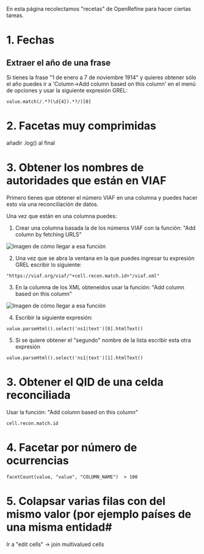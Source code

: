 En esta página recolectamos "recetas" de OpenRefine para hacer ciertas tareas.
# 1. Fechas #

## Extraer el año de una frase ##
Si tienes la frase "1 de enero a 7 de noviembre 1914" y quieres obtener sólo el año puedes ir a 'Column->Add column based on this column' en el menú de opciones y usar la siguiente expresión GREL:
```
value.match(/.*?(\d{4}).*?/)[0]
```

# 2. Facetas muy comprimidas #

añadir .log() al final

# 3. Obtener los nombres de autoridades que están en VIAF #

Primero tienes que obtener el número VIAF en una columna y puedes hacer esto vía una reconciliación de datos. 

Una vez que están en una columna puedes:

1) Crear una columna basada la de los números VIAF con la función: "Add column by fetching URLS"

![Imagen de cómo llegar a esa función](https://mdl.library.utoronto.ca/sites/default/files/pictures/openrefineworkshop102.png)

2) Una vez que se abra la ventana en la que puedes ingresar tu expresión GREL escribir lo siguiente:

```
"https://viaf.org/viaf/"+cell.recon.match.id+"/viaf.xml"
```

3) En la columna de los XML obteneidos usar la función: "Add column based on this column"

![Imagen de cómo llegar a esa función](https://i.stack.imgur.com/8Pdz5.png)


4) Escribir la siguiente expresión:

```
value.parseHtml().select('ns1|text')[0].htmlText()
```

5) Si se quiere obtener el "segundo" nombre de la lista escribir esta otra expresión

```
value.parseHtml().select('ns1|text')[1].htmlText()
```

# 3. Obtener el QID de una celda reconciliada #
Usar la función: "Add column based on this column"
```
cell.recon.match.id
```

# 4. Facetar por número de ocurrencias #
```
facetCount(value, "value", "COLUMN_NAME")  > 100
```

# 5. Colapsar varias filas con del mismo valor (por ejemplo países de una misma entidad#
Ir a "edit cells" -> join multivalued cells
